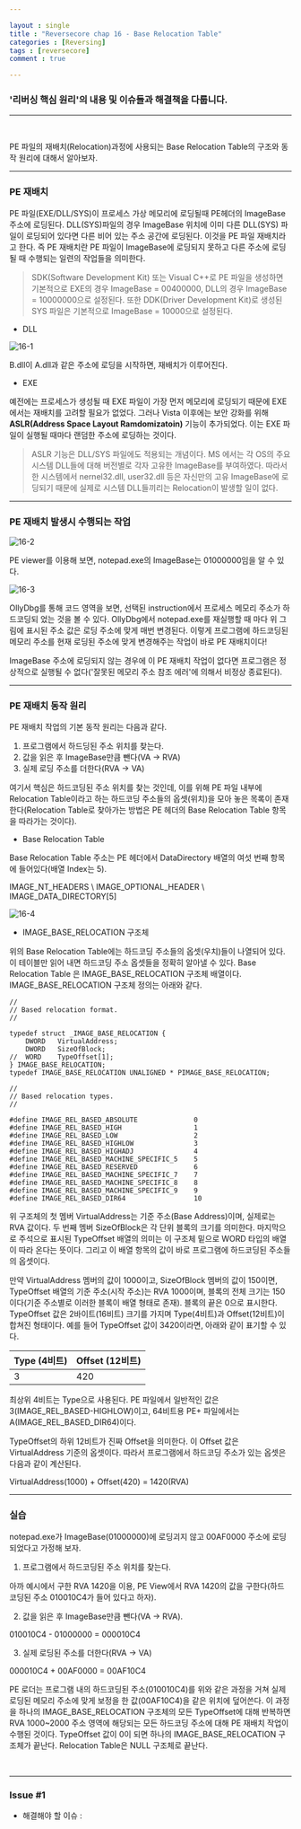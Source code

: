 ```yaml
---

layout : single
title : "Reversecore chap 16 - Base Relocation Table"
categories : [Reversing]
tags : [reversecore]
comment : true

---
```


### '리버싱 핵심 원리'의 내용 및 이슈들과 해결책을 다룹니다.

---

<br/>


PE 파일의 재배치(Relocation)과정에 사용되는 Base Relocation Table의 구조와 동작 원리에 대해서 알아보자.


---

### PE 재배치

PE 파일(EXE/DLL/SYS)이 프로세스 가상 메모리에 로딩될때 PE헤더의 ImageBase 주소에 로딩된다. DLL(SYS)파일의 경우 ImageBase 위치에 이미 다른 DLL(SYS) 파일이 로딩되어 있다면 다른 비어 있는 주소 공간에 로딩된다. 이것을 PE 파일 재배치라고 한다. 즉 PE 재배치란 PE 파일이 ImageBase에 로딩되지 못하고 다른 주소에 로딩될 때 수행되는 일련의 작업들을 의미한다.


> SDK(Software Development Kit) 또는 Visual C++로 PE 파일을 생성하면 기본적으로 EXE의 경우 ImageBase = 00400000, DLL의 경우 ImageBase = 10000000으로 설정된다. 또한 DDK(Driver Development Kit)로 생성된 SYS 파일은 기본적으로 ImageBase = 10000으로 설정된다.

- DLL

![16-1](https://user-images.githubusercontent.com/26838115/45201219-68ad2a00-b2af-11e8-9f7e-3a47fcf86b1e.png)

B.dll이 A.dll과 같은 주소에 로딩을 시작하면, 재배치가 이루어진다.


- EXE


예전에는 프로세스가 생성될 때 EXE 파일이 가장 먼저 메모리에 로딩되기 때문에 EXE에서는 재배치를 고려할 필요가 없었다. 그러나 Vista 이후에는 보안 강화를 위해 **ASLR(Address Space Layout Ramdomizatoin)** 기능이 추가되었다. 이는 EXE 파일이 실행될 때마다 랜덤한 주소에 로딩하는 것이다. 


> ASLR 기능은 DLL/SYS 파일에도 적용되는 개념이다. MS 에서는 각 OS의 주요 시스템 DLL들에 대해 버전별로 각자 고유한 ImageBase를 부여하였다. 따라서 한 시스템에서 nernel32.dll, user32.dll 등은 자신만의 고유 ImageBase에 로딩되기 때문에 실제로 시스템 DLL들끼리는 Relocation이 발생할 일이 없다.

---

### PE 재배치 발생시 수행되는 작업

![16-2](https://user-images.githubusercontent.com/26838115/45201592-13721800-b2b1-11e8-9de9-673d3b2bfcc7.png)

PE viewer를 이용해 보면, notepad.exe의 ImageBase는 01000000임을 알 수 있다.

![16-3](https://user-images.githubusercontent.com/26838115/45201734-64820c00-b2b1-11e8-9db5-b3e4766bbc43.png)

OllyDbg를 통해 코드 영역을 보면, 선택된 instruction에서 프로세스 메모리 주소가 하드코딩되 었는 것을 볼 수 있다. OllyDbg에서 notepad.exe를 재실행할 때 마다 위 그림에 표시된 주소 값은 로딩 주소에 맞게 매번 변경된다. 이렇게 프로그램에 하드코딩된 메모리 주소를 현재 로딩된 주소에 맞게 변경해주는 작업이 바로 PE 재배치이다!

ImageBase 주소에 로딩되지 않는 경우에 이 PE 재배치 작업이 없다면 프로그램은 정상적으로 실행될 수 없다('잘못된 메모리 주소 참조 에러'에 의해서 비정상 종료된다).

---

### PE 재배치 동작 원리

PE 재배치 작업의 기본 동작 원리는 다음과 같다.

1. 프로그램에서 하드딩된 주소 위치를 찾는다.
2. 값을 읽은 후 ImageBase만큼 뺀다(VA -> RVA)
3. 실제 로딩 주소를 더한다(RVA -> VA)

여기서 핵심은 하드코딩된 주소 위치를 찾는 것인데, 이를 위해 PE 파일 내부에 Relocation Table이라고 하는 하드코딩 주소들의 옵셋(위치)을 모아 놓은 목록이 존재한다(Relocation Table로 찾아가는 방법은 PE 헤더의 Base Relocation Table 항목을 따라가는 것이다).

- Base Relocation Table

Base Relocation Table 주소는 PE 헤더에서 DataDirectory 배열의 여섯 번째 항목에 들어있다(배열 Index는 5).

IMAGE_NT_HEADERS \ IMAGE_OPTIONAL_HEADER \ IMAGE_DATA_DIRECTORY[5]

![16-4](https://user-images.githubusercontent.com/26838115/45202555-54b7f700-b2b4-11e8-8c31-fa2b0123dbfd.png)


- IMAGE_BASE_RELOCATION 구조체

위의 Base Relocation Table에는 하드코딩 주소들의 옵셋(우치)들이 나열되어 있다. 이 테이블만 읽어 내면 하드코딩 주소 옵셋들을 정확히 알아낼 수 있다. Base Relocation Table 은 IMAGE_BASE_RELOCATION 구조체 배열이다. IMAGE_BASE_RELOCATION 구조체 정의는 아래와 같다.

~~~
//
// Based relocation format.
//

typedef struct _IMAGE_BASE_RELOCATION {
    DWORD   VirtualAddress;
    DWORD   SizeOfBlock;
//  WORD    TypeOffset[1];
} IMAGE_BASE_RELOCATION;
typedef IMAGE_BASE_RELOCATION UNALIGNED * PIMAGE_BASE_RELOCATION;

//
// Based relocation types.
//

#define IMAGE_REL_BASED_ABSOLUTE              0
#define IMAGE_REL_BASED_HIGH                  1
#define IMAGE_REL_BASED_LOW                   2
#define IMAGE_REL_BASED_HIGHLOW               3
#define IMAGE_REL_BASED_HIGHADJ               4
#define IMAGE_REL_BASED_MACHINE_SPECIFIC_5    5
#define IMAGE_REL_BASED_RESERVED              6
#define IMAGE_REL_BASED_MACHINE_SPECIFIC_7    7
#define IMAGE_REL_BASED_MACHINE_SPECIFIC_8    8
#define IMAGE_REL_BASED_MACHINE_SPECIFIC_9    9
#define IMAGE_REL_BASED_DIR64                 10
~~~

위 구조체의 첫 멤버 VirtualAddress는 기준 주소(Base Address)이며, 실제로는 RVA 값이다. 두 번째 멤버 SizeOfBlock은 각 단위 블록의 크기를 의미한다. 마지막으로 주석으로 표시된 TypeOffset 배열의 의미는 이 구조체 밑으로 WORD 타입의 배열이 따라 온다는 뜻이다. 그리고 이 배열 항목의 값이 바로 프로그램에 하드코딩된 주소들의 옵셋이다.

만약 VirtualAddress 멤버의 값이 1000이고, SizeOfBlock 멤버의 값이 150이면, TypeOffset 배열의 기준 주소(시작 주소)는 RVA 1000이며, 블록의 전체 크기는 150이다(기준 주소별로 이러한 블록이 배열 형태로 존재). 블록의 끝은 0으로 표시한다. TypeOffset 값은 2바이트(16비트) 크기를 가지며 Type(4비트)과 Offset(12비트)이 합쳐진 형태이다. 예를 들어 TypeOffset 값이 3420이라면, 아래와 같이 표기할 수 있다.

Type (4비트) | Offset (12비트)
|:---|:----|
3 |420

최상위 4비트는 Type으로 사용된다. PE 파일에서 일반적인 값은 3(IMAGE_REL_BASED-HIGHLOW)이고, 64비트용 PE+ 파일에서는 A(IMAGE_REL_BASED_DIR64)이다.

TypeOffset의 하위 12비트가 진짜 Offset을 의미한다. 이 Offset 값은 VirtualAddress 기준의 옵셋이다. 따라서 프로그램에서 하드코딩 주소가 있는 옵셋은 다음과 같이 계산된다.

VirtualAddress(1000) + Offset(420) = 1420(RVA)

---

### 실습

notepad.exe가 ImageBase(01000000)에 로딩괴지 않고 00AF0000 주소에 로딩되었다고 가정해 보자.

1. 프로그램에서 하드코딩된 주소 위치를 찾는다.

아까 예시에서 구한 RVA 1420을 이용, PE View에서 RVA 1420의 값을 구한다(하드코딩된 주소 010010C4가 들어 있다고 하자).

2. 값을 읽은 후 ImageBase만큼 뺀다(VA -> RVA).

010010C4 - 01000000 = 000010C4

3. 실제 로딩된 주소를 더한다(RVA -> VA)

000010C4 + 00AF0000 = 00AF10C4

PE 로더는 프로그램 내의 하드코딩된 주소(010010C4)를 위와 같은 과정을 거쳐 실제 로딩된 메모리 주소에 맞게 보정을 한 값(00AF10C4)을 같은 위치에 덮어쓴다. 이 과정을 하나의 IMAGE_BASE_RELOCATION 구조체의 모든 TypeOffset에 대해 반복하면 RVA 1000~2000 주소 영역에 해당되는 모든 하드코딩 주소에 대해 PE 재배치 작업이 수행된 것이다. TypeOffset 값이 0이 되면 하나의 IMAGE_BASE_RELOCATION 구조체가 끝난다. Relocation Table은 NULL 구조체로 끝난다.
























<br/>

---



### Issue #1

- 해결해야 할 이슈 : 

